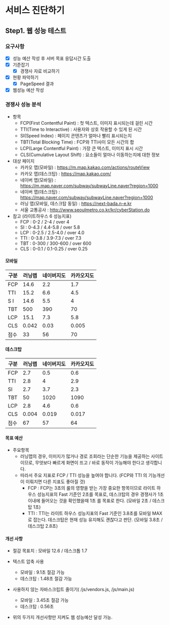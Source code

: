 # 서비스 진단하기

## Step1. 웹 성능 테스트

### 요구사항

- [x]  성능 예산 작성 후 서버 목표 응답시간 도출
  - [x] 기준잡기
    - [x] 경쟁사 자료 비교하기
  - [x] 현황 파악하기
    - [x] PageSpeed 결과
  - [x] 웹성능 예산 작성

### 경쟁사 성능 분석
- 항목
  - FCP(First Contentful Paint) : 첫 텍스트, 이미지 표시되는데 걸린 시간
  - TTI(Time to Interactive) : 사용자와 상호 작용할 수 있게 된 시간
  - SI(Speed Index) : 페이지 콘텐츠가 얼마나 빨리 표시되는지
  - TBT(Total Blocking Time) : FCP와 TTI사이 모든 시간의 합
  - LCP(Large Contentful Paint) : 가장 큰 텍스트, 이미지 표시 시간
  - CLS(Cumulative Layout Shift) : 요소들이 얼마나 이동하는지에 대한 정보
- 대상 페이지
  - 카카오 맵(모바일) : https://m.map.kakao.com/actions/routeView
  - 카카오 맵(데스크탑) : https://map.kakao.com/
  - 네이버 맵(모바일) : https://m.map.naver.com/subway/subwayLine.naver?region=1000
  - 네이버 맵(데스크탑) : https://map.naver.com/subway/subwayLine.naver?region=1000
  - 러닝 맵(모바일, 데스크탑 동일) : https://next-bada.n-e.kr
  - 서울 교통공사 : http://www.seoulmetro.co.kr/kr/cyberStation.do
- 참고 (라이트하우스 6 성능지표) 
  - FCP : 0-2 / 2-4 / over 4
  - SI : 0-4.3 / 4.4-5.8 / over 5.8
  - LCP : 0-2.5 / 2.5-4.0 / over 4.0
  - TTI : 0-3.8 / 3.9-7.3 / over 7.3
  - TBT : 0-300 / 300-600 / over 600
  - CLS : 0-0.1 / 0.1-0.25 / over 0.25

#### 모바일

| 구분  | 러닝맵   | 네이버지도 | 카카오지도 |
|-----|-------|-------|-------|
| FCP | 14.6  | 2.2   | 1.7   |
| TTI | 15.2  | 6.6   | 4.5   |
| S I | 14.6  | 5.5   | 4     |
| TBT | 500   | 390   | 70    |
| LCP | 15.1  | 7.3   | 5.8   |
| CLS | 0.042 | 0.03  | 0.005 |
| 점수  | 33    | 56    | 70    |


#### 데스크탑

| 구분  | 러닝맵   | 네이버지도 | 카카오지도 |
|-----|-------|-------|-------|
| FCP | 2.7   | 0.5   | 0.6   |
| TTI | 2.8   | 4     | 2.9   |
| SI  | 2.7   | 3.7   | 2.3   |
| TBT | 50    | 1020  | 1090  |
| LCP | 2.8   | 4.6   | 0.6   |
| CLS | 0.004 | 0.019 | 0.017 |
| 점수  | 67    | 57    | 64    |


#### 목표 예산
- 주요항목
  - 러닝맵의 경우, 이미지가 많거나 경로 조회라는 단순한 기능을 제공하는 사이트이므로, 무엇보다 빠르게 화면이 뜨고 / 바로 동작이 가능해야 한다고 생각합니다. 
  - 따라서 주요 지표로 FCP / TTI 성능을 높여야 합니다. (FCP와 TTI 의 기능개선이 이뤄지면 다른 지표도 좋아질 것) 
    - FCP : FCP는 3초의 룰의 영향을 받는 가장 중요한 항목이므로 라이트 하우스 성능지표의 Fast 기준인 2초를 목표로, 데스크탑의 경우 경쟁사가 1초 이내에 들어오는 것을 확인했을때 1초 를 목표로 한다. (모바일 2초 / 데스크탑 1초)
    - TTI : TTI는 라이트 하우스 성능지표의 Fast 기준인 3.8초를 모바일 MAX로 잡는다. 데스크탑은 현재 성능 유지해도 괜찮다고 판단. (모바일 3.8초 / 데스크탑 2.8초)

#### 개선 사항
- 절감 목표치 : 모바일 12.6 / 데스크톱 1.7
- 텍스트 압축 사용
  - 모바일 : 9.1초 절감 가능
  - 데스크탑 : 1.48초 절감 가능
- 사용하지 않는 자바스크립트 줄이기( /js/vendors.js, /js/main.js)
  - 모바일 : 3.45초 절감 가능
  - 데스크탑 : 0.56초

- 위의 두가지 개선사항만 지켜도 웹 성능예산 달성 가능.
